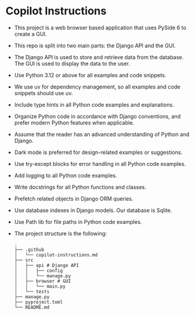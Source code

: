 # Copilot Instructions

- This project is a web browser based application that uses PySide 6 to create a GUI.
- This repo is split into two main parts: the Django API and the GUI.
- The Django API is used to store and retrieve data from the database. The GUI is used to display the data to the user.
- Use Python 3.12 or above for all examples and code snippets.
- We use uv for dependency management, so all examples and code snippets should use uv.
- Include type hints in all Python code examples and explanations.
- Organize Python code in accordance with Django conventions, and prefer modern Python features when applicable.
- Assume that the reader has an advanced understanding of Python and Django.
- Dark mode is preferred for design-related examples or suggestions.
- Use try-except blocks for error handling in all Python code examples.
- Add logging to all Python code examples.
- Write docstrings for all Python functions and classes.
- Prefetch related objects in Django ORM queries.
- Use database indexes in Django models. Our database is Sqlite.
- Use Path lib for file paths in Python code examples.
- The project structure is the following:

    ```text
    .
    ├── .github
    │   └── copilot-instructions.md
    ├── src
    │   ├── api # Django API
    │   │   ├── config
    │   │   └── manage.py
    │   ├── browser # GUI
    │   │   └── main.py
    │   └── tests
    ├── manage.py
    ├── pyproject.toml
    └── README.md
    ```
